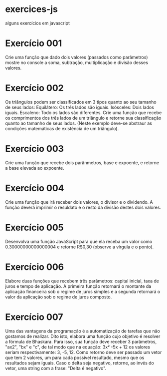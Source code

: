 # exercices-js
alguns exercícios em javascript

# Exercício 001
Crie uma função que dado dois valores (passados como parâmetros) mostre no console a soma, subtração, multiplicação e divisão desses valores.

# Exercício 002
Os triângulos podem ser classificados em 3 tipos quanto ao seu tamanho de seus lados: Equilátero: Os três lados são iguais. Isósceles: Dois lados iguais. Escaleno: Todo os lados são diferentes. Crie uma função que recebe os comprimentos dos três lados de um triângulo e retorne sua classificação quanto ao tamanho de seus lados. (Neste exemplo deve-se abstraur as condições matemáticas de existência de um triângulo).

# Exercício 003
Crie uma função que recebe dois parânmetros, base e expoente, e retorne a base elevada ao expoente.

# Exercício 004
Crie uma função que irá receber dois valores, o divisor e o dividendo. A função deverá imprimir o resuldato e o resto da divisão destes dois valores.

# Exercício 005
Desenvolva uma função JavaScript para que ela receba um valor como 0.30000000000000004 e retorne R$0,30 (observe a vírgula e o ponto).

# Exercício 006
Elabore duas funções que recebem três parâmetros: capital inicial, taxa de juros e tempo de aplicação. A primeira função retornará o montante da aplicação financeira sob o regime de juros simples e a segunda retornará o valor da aplicação sob o regime de juros composto.

# Exercício 007
Uma das vantagens da programação é a automatização de tarefas que não gostamos de realizar. Dito isto, elabora uma função cujo objetivo é resolver a fórmula de Bhaskara. Para isso, sua função deve receber 3 parâmetros, "ax2", "bx" e "c", de tal modo que na equação: 3x² -5x + 12 os valores seriam respectivamente: 3, -5, 12. Como retorno deve ser passado um vetor que tem 2 valores, um para cada possível resultado, mesmo que os resultados sejam iguais. Caso o delta seja negativo, retorne, ao invés do vetor, uma string com a frase: "Delta é negativo".
